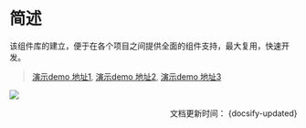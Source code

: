 # 简述

该组件库的建立，便于在各个项目之间提供全面的组件支持，最大复用，快速开发。


> [演示demo 地址1](http://wuli.sonw.cn), [演示demo 地址2](https://aaron52077.github.io/vue-iview-dev/), [演示demo 地址3](http://112.124.28.207/prod-dist/)

![](../../assets/index.png)
<div align = right>文档更新时间： {docsify-updated}</div>